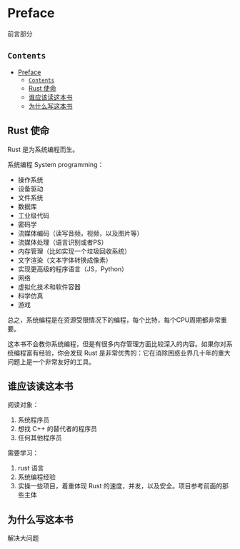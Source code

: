 # Preface
前言部分
## `Contents`
- [Preface](#preface)
  - [`Contents`](#contents)
  - [Rust 使命](#rust-%e4%bd%bf%e5%91%bd)
  - [谁应该读这本书](#%e8%b0%81%e5%ba%94%e8%af%a5%e8%af%bb%e8%bf%99%e6%9c%ac%e4%b9%a6)
  - [为什么写这本书](#%e4%b8%ba%e4%bb%80%e4%b9%88%e5%86%99%e8%bf%99%e6%9c%ac%e4%b9%a6)


## Rust 使命
Rust 是为系统编程而生。

系统编程 System programming：
* 操作系统
* 设备驱动
* 文件系统
* 数据库
* 工业级代码
* 密码学
* 流媒体编码（读写音频，视频，以及图片等）
* 流媒体处理（语言识别或者PS）
* 内存管理（比如实现一个垃圾回收系统）
* 文字渲染（文本字体转换成像素）
* 实现更高级的程序语言（JS，Python）
* 网络
* 虚拟化技术和软件容器
* 科学仿真
* 游戏

总之，系统编程是在资源受限情况下的编程，每个比特，每个CPU周期都非常重要。

这本书不会教你系统编程，但是有很多内存管理方面比较深入的内容。如果你对系统编程富有经验，你会发现 Rust 是非常优秀的：它在消除困惑业界几十年的重大问题上是一个非常友好的工具。

## 谁应该读这本书
阅读对象：
1. 系统程序员
2. 想找 C++ 的替代者的程序员
3. 任何其他程序员

需要学习：
1. rust 语言
2. 系统编程经验
3. 实操一些项目，着重体现 Rust 的速度，并发，以及安全。项目参考前面的那些主体

## 为什么写这本书
解决大问题
